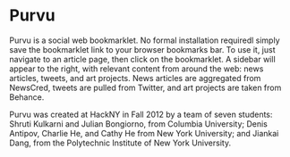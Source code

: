 Purvu
=====

Purvu is a social web bookmarklet.  No formal installation requiredl simply save the bookmarklet link to your browser bookmarks bar. To use it, just navigate to an article page, then click on the bookmarklet. A sidebar will appear to the right, with relevant content from around the web: news articles, tweets, and art projects. News articles are aggregated from NewsCred, tweets are pulled from Twitter, and art projects are taken from Behance.

Purvu was created at HackNY in Fall 2012 by a team of seven students: Shruti Kulkarni and Julian Bongiorno, from Columbia University; Denis Antipov, Charlie He, and Cathy He from New York University; and Jiankai Dang, from the Polytechnic Institute of New York University.